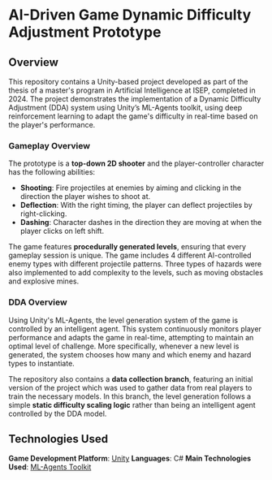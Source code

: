 # AI-Driven Game Dynamic Difficulty Adjustment Prototype
## Overview
This repository contains a Unity-based project developed as part of the thesis of a master's program in Artificial Intelligence at ISEP, completed in 2024. The project demonstrates the implementation of a Dynamic Difficulty Adjustment (DDA) system using Unity’s ML-Agents toolkit, using deep reinforcement learning to adapt the game's difficulty in real-time based on the player's performance. 

### Gameplay Overview

The prototype is a **top-down 2D shooter** and the player-controller character has the following abilities:

- **Shooting**: Fire projectiles at enemies by aiming and clicking in the direction the player wishes to shoot at.
- **Deflection**: With the right timing, the player can deflect projectiles by right-clicking.
- **Dashing**: Character dashes in the direction they are moving at when the player clicks on left shift.

The game features **procedurally generated levels**, ensuring that every gameplay session is unique. The game includes 4 different AI-controlled enemy types with different projectile patterns. Three types of hazards were also implemented to add complexity to the levels, such as moving obstacles and explosive mines.

### DDA Overview

Using Unity's ML-Agents, the level generation system of the game is controlled by an intelligent agent. This system continuously monitors player performance and adapts the game in real-time, attempting to maintain an optimal level of challenge. More specifically, whenever a new level is generated, the system chooses how many and which enemy and hazard types to instantiate.

The repository also contains a **data collection branch**, featuring an initial version of the project which was used to gather data from real players to train the necessary models. In this branch, the level generation follows a simple **static difficulty scaling logic** rather than being an intelligent agent controlled by the DDA model.

## Technologies Used

**Game Development Platform**: [Unity](https://unity.com/) 
**Languages**: C# 
**Main Technologies Used**: [ML-Agents Toolkit](https://github.com/Unity-Technologies/ml-agents) 
